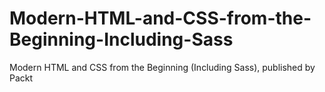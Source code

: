


# Modern-HTML-and-CSS-from-the-Beginning-Including-Sass
Modern HTML and CSS from the Beginning (Including Sass), published by Packt
